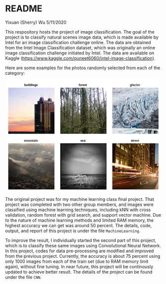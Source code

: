 README
================
Yixuan (Sherry) Wu
5/11/2020

This respository hosts the project of image classification. The goal of
the project is to classify natural scenes image data, which is made
available by Intel for an image classification challenge online. The
data are obtained from the Intel Image Classification dataset, which was
originally an online image classification challenge initiated by Intel.
The data are available on Kaggle
(<https://www.kaggle.com/puneet6060/intel-image-classification>).

Here are some examples for the photos randomly selected from each of the
category:

![](README_files/figure-gfm/unnamed-chunk-1-1.png)<!-- -->

The original project was for my machine learning class final project.
That project was completed with two other group members, and images were
classified using machine learning techniques, including kNN with cross
validation, random forest with grid search, and support vector machine.
Due to the nature of machine learning methods and limited RAM memory,
the highest accuracy we can get was around 50 percent. The details,
code, output, and report of this project is under the file
`MachineLearning`.

To improve the result, I individually started the second part of this
project, which is to classify these same images using Convolutional
Neural Network. In this project, codes for data pre-processing are
modified and improved from the previous project. Currently, the accuracy
is about 75 percent using only 1000 images from each of the train set
(due to RAM memory limit again), without fine tuning. In near future,
this project will be continously updated to achieve better result. The
details of the project can be found under the file `CNN`.
